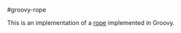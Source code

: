 #groovy-rope

This is an implementation of a [rope](https://en.wikipedia.org/wiki/Rope_data_structure) implemented in Groovy.
